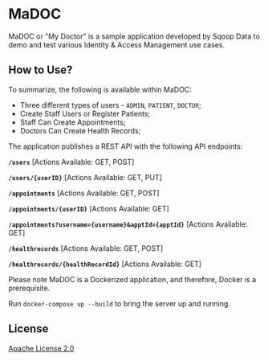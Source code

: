 # MaDOC

MaDOC or "My Doctor" is a sample application developed by Sqoop Data to demo and test various Identity & Access Management use cases.

## How to Use?

To summarize, the following is available within MaDOC:

* Three different types of users - `ADMIN`, `PATIENT`, `DOCTOR`;
* Create Staff Users or Register Patients;
* Staff Can Create Appointments;
* Doctors Can Create Health Records;

The application publishes a REST API with the following API endpoints:

**`/users`** [Actions Available: GET, POST]

**`/users/{userID}`** [Actions Available: GET, PUT]

**`/appointments`** [Actions Available: GET, POST]

**`/appointments/{userID}`** [Actions Available: GET]

**`/appointments?username={username}&apptId={apptId}`** [Actions Available: GET]

**`/healthrecords`** [Actions Available: GET, POST]

**`/healthrecords/{healthRecordId}`** [Actions Available: GET]

Please note MaDOC is a Dockerized application, and therefore, Docker is a prerequisite.

Run `docker-compose up --build` to bring the server up and running. 

## License

[Apache License 2.0](https://choosealicense.com/licenses/apache-2.0/)

